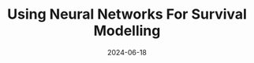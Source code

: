 ---
title: "Using Neural Networks For Survival Modelling"
collection: talks
type: "Talk"
venue: "Cambridge Machine Learning Group"
date: 2024-06-18
location: "Cambridge, UK"
---